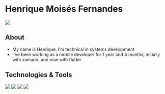 # Henrique Moisés Fernandes

<a href="https://github.com/wRiqie/wRiqie">
  <img align="center" src="https://github-readme-stats.vercel.app/api?username=wRiqie&hide=contribs,prs,issues&count_private=true&show_icons=true&theme=tokyonight"/>
</a>

## About
- My name is Henrique, I'm technical in systems development 
- I've been working as a mobile developer for 1 year and 4 months, initially with xamarin, and now with flutter

## Technologies & Tools

![](https://img.shields.io/badge/Code-Flutter-informational?style=flat&logo=flutter&logoColor=white&color=1A1B27)
![](https://img.shields.io/badge/Code-Xamarin-informational?style=flat&logo=xamarin&logoColor=white&color=1A1B27)
![](https://img.shields.io/badge/Code-CSharp-informational?style=flat&logo=csharp&logoColor=white&color=1A1B27)
![](https://img.shields.io/badge/Database-SqlServer-informational?style=flat&logo=sql&logoColor=white&color=1A1B27)
